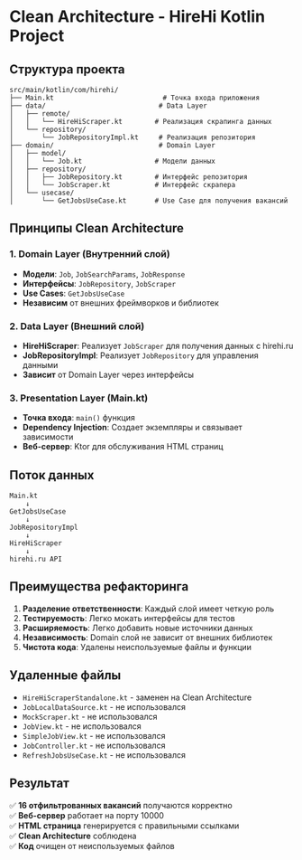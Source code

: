 # Clean Architecture - HireHi Kotlin Project

## Структура проекта

```
src/main/kotlin/com/hirehi/
├── Main.kt                           # Точка входа приложения
├── data/                            # Data Layer
│   ├── remote/
│   │   └── HireHiScraper.kt        # Реализация скрапинга данных
│   └── repository/
│       └── JobRepositoryImpl.kt     # Реализация репозитория
├── domain/                          # Domain Layer
│   ├── model/
│   │   └── Job.kt                  # Модели данных
│   ├── repository/
│   │   ├── JobRepository.kt        # Интерфейс репозитория
│   │   └── JobScraper.kt           # Интерфейс скрапера
│   └── usecase/
│       └── GetJobsUseCase.kt       # Use Case для получения вакансий
```

## Принципы Clean Architecture

### 1. **Domain Layer** (Внутренний слой)
- **Модели**: `Job`, `JobSearchParams`, `JobResponse`
- **Интерфейсы**: `JobRepository`, `JobScraper`
- **Use Cases**: `GetJobsUseCase`
- **Независим** от внешних фреймворков и библиотек

### 2. **Data Layer** (Внешний слой)
- **HireHiScraper**: Реализует `JobScraper` для получения данных с hirehi.ru
- **JobRepositoryImpl**: Реализует `JobRepository` для управления данными
- **Зависит** от Domain Layer через интерфейсы

### 3. **Presentation Layer** (Main.kt)
- **Точка входа**: `main()` функция
- **Dependency Injection**: Создает экземпляры и связывает зависимости
- **Веб-сервер**: Ktor для обслуживания HTML страниц

## Поток данных

```
Main.kt
    ↓
GetJobsUseCase
    ↓
JobRepositoryImpl
    ↓
HireHiScraper
    ↓
hirehi.ru API
```

## Преимущества рефакторинга

1. **Разделение ответственности**: Каждый слой имеет четкую роль
2. **Тестируемость**: Легко мокать интерфейсы для тестов
3. **Расширяемость**: Легко добавить новые источники данных
4. **Независимость**: Domain слой не зависит от внешних библиотек
5. **Чистота кода**: Удалены неиспользуемые файлы и функции

## Удаленные файлы

- `HireHiScraperStandalone.kt` - заменен на Clean Architecture
- `JobLocalDataSource.kt` - не использовался
- `MockScraper.kt` - не использовался
- `JobView.kt` - не использовался
- `SimpleJobView.kt` - не использовался
- `JobController.kt` - не использовался
- `RefreshJobsUseCase.kt` - не использовался

## Результат

✅ **16 отфильтрованных вакансий** получаются корректно  
✅ **Веб-сервер** работает на порту 10000  
✅ **HTML страница** генерируется с правильными ссылками  
✅ **Clean Architecture** соблюдена  
✅ **Код** очищен от неиспользуемых файлов
